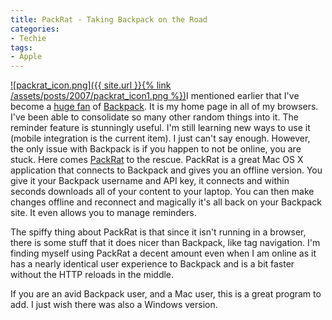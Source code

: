 ```yaml
---
title: PackRat - Taking Backpack on the Road
categories:
- Techie
tags:
- Apple
---
```


[![packrat_icon.png]({{ site.url }}{% link /assets/posts/2007/packrat_icon1.png %})](http://infinitenil.com/packrat/)I mentioned earlier that I've become a [huge fan](/thingelstad/fanatical-about-backpack) of [Backpack](http://backpackit.com/). It is my home page in all of my browsers. I've been able to consolidate so many other random things into it. The reminder feature is stunningly useful. I'm still learning new ways to use it (mobile integration is the current item). I just can't say enough. However, the only issue with Backpack is if you happen to not be online, you are stuck.
Here comes [PackRat](http://infinitenil.com/packrat/) to the rescue. PackRat is a great Mac OS X application that connects to Backpack and gives you an offline version. You give it your Backpack username and API key, it connects and within seconds downloads all of your content to your laptop. You can then make changes offline and reconnect and magically it's all back on your Backpack site. It even allows you to manage reminders.

The spiffy thing about PackRat is that since it isn't running in a browser, there is some stuff that it does nicer than Backpack, like tag navigation. I'm finding myself using PackRat a decent amount even when I am online as it has a nearly identical user experience to Backpack and is a bit faster without the HTTP reloads in the middle.

If you are an avid Backpack user, and a Mac user, this is a great program to add. I just wish there was also a Windows version.

